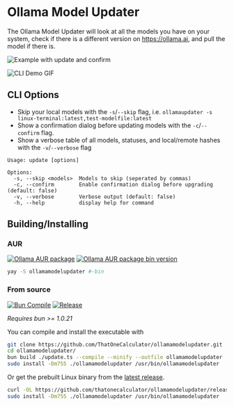 # Ollama Model Updater

The Ollama Model Updater will look at all the models you have on your system, check if there is a different version on https://ollama.ai, and pull the model if there is.

![Example with update and confirm](https://github.com/ThatOneCalculator/ollamamodelupdater/assets/44733677/39236856-d2c0-4920-9806-d4b6383f6c00)

![CLI Demo GIF](IMAGEHERE)

## CLI Options

- Skip your local models with the `-s`/`--skip` flag, i.e. `ollamaupdater -s linux-terminal:latest,test-modelfile:latest`
- Show a confirmation dialog before updating models with the `-c`/`--confirm` flag.
- Show a verbose table of all models, statuses, and local/remote hashes with the `-v`/`--verbose` flag

```man
Usage: update [options]

Options:
  -s, --skip <models>  Models to skip (seperated by commas)
  -c, --confirm        Enable confirmation dialog before upgrading (default: false)
  -v, --verbose        Verbose output (default: false)
  -h, --help           display help for command
```

## Building/Installing

### AUR

[![Ollama AUR package](https://img.shields.io/aur/version/:ollamamodelupdater?logo=archlinux&label=AUR%20ollamamodelupdater)](https://aur.archlinux.org/packages/ollamamodelupdater) [![Ollama AUR package bin version](https://img.shields.io/aur/version/:ollamamodelupdater-bin?logo=archlinux&label=AUR%20ollamamodelupdater-bin)](https://aur.archlinux.org/packages/ollamamodelupdater-bin)

```sh
yay -S ollamamodelupdater #-bin
```

### From source

[![Bun Compile](https://github.com/ThatOneCalculator/ollamamodelupdater-bun/actions/workflows/main.yml/badge.svg)](https://github.com/ThatOneCalculator/ollamamodelupdater-bun/actions/workflows/main.yml) [![Release](https://github.com/ThatOneCalculator/ollamamodelupdater-bun/actions/workflows/release.yml/badge.svg)](https://github.com/ThatOneCalculator/ollamamodelupdater-bun/actions/workflows/release.yml)

*Requires bun >= 1.0.21*

You can compile and install the executable with

```sh
git clone https://github.com/ThatOneCalculator/ollamamodelupdater.git
cd ollamamodelupdater/
bun build ./update.ts --compile --minify --outfile ollamamodelupdater
sudo install -Dm755 ./ollamamodelupdater /usr/bin/ollamamodelupdater
```

Or get the prebuilt Linux binary from the [latest release](https://github.com/ThatOneCalculator/ollamamodelupdater-bun/releases/latest).

```sh
curl -OL https://github.com/thatonecalculator/ollamamodelupdater/releases/download/v0.7.0/ollamamodelupdater
sudo install -Dm755 ./ollamamodelupdater /usr/bin/ollamamodelupdater
```

